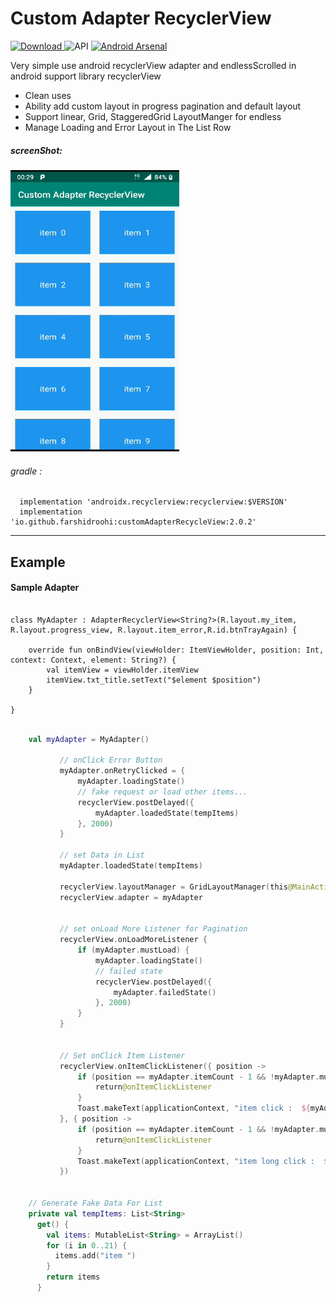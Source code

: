 # Custom Adapter RecyclerView

[ ![Download](https://api.bintray.com/packages/farshidroohi/CustomAdapterRecyclerview/CustomAdapterRecyclerview/images/download.svg?version=1.0.5) ](https://bintray.com/farshidroohi/CustomAdapterRecyclerview/CustomAdapterRecyclerview/1.0.5/link)
  ![API](https://img.shields.io/badge/API-14%2B-blue.svg?style=flat) [![Android Arsenal](https://img.shields.io/badge/Android%20Arsenal-Custom%20Adapter%20RecyclerView-blue.svg?style=flat)](https://android-arsenal.com/details/1/7759)



Very simple use android recyclerView adapter and endlessScrolled in android support library recyclerView 

- Clean uses
- Ability add custom layout in progress pagination and default layout
- Support linear, Grid, StaggeredGrid LayoutManger for endless
- Manage Loading and Error Layout in The List Row

##### screenShot: 
 
 <img src="https://raw.githubusercontent.com/FarshidRoohi/CustomAdapterRecyclerview/master/art/custom_adapter.gif" alt="screen show" width="270px" height="450px">


 ###### gradle :   
  
```Gradle  
  implementation 'androidx.recyclerview:recyclerview:$VERSION'
  implementation 'io.github.farshidroohi:customAdapterRecycleView:2.0.2'
 ```  
 <hr>
 
## Example

#### Sample Adapter 

```Kotiln

class MyAdapter : AdapterRecyclerView<String?>(R.layout.my_item, R.layout.progress_view, R.layout.item_error,R.id.btnTrayAgain) {

    override fun onBindView(viewHolder: ItemViewHolder, position: Int, context: Context, element: String?) {
        val itemView = viewHolder.itemView
        itemView.txt_title.setText("$element $position")
    }

}
```

```Kotlin

    val myAdapter = MyAdapter()

           // onClick Error Button
           myAdapter.onRetryClicked = {
               myAdapter.loadingState()
               // fake request or load other items...
               recyclerView.postDelayed({
                   myAdapter.loadedState(tempItems)
               }, 2000)
           }

           // set Data in List
           myAdapter.loadedState(tempItems)

           recyclerView.layoutManager = GridLayoutManager(this@MainActivity, 2)
           recyclerView.adapter = myAdapter


           // set onLoad More Listener for Pagination
           recyclerView.onLoadMoreListener {
               if (myAdapter.mustLoad) {
                   myAdapter.loadingState()
                   // failed state
                   recyclerView.postDelayed({
                       myAdapter.failedState()
                   }, 2000)
               }
           }


           // Set onClick Item Listener
           recyclerView.onItemClickListener({ position ->
               if (position == myAdapter.itemCount - 1 && !myAdapter.mustLoad) {
                   return@onItemClickListener
               }
               Toast.makeText(applicationContext, "item click :  ${myAdapter.getItem(position)}$position", Toast.LENGTH_SHORT).show()
           }, { position ->
               if (position == myAdapter.itemCount - 1 && !myAdapter.mustLoad) {
                   return@onItemClickListener
               }
               Toast.makeText(applicationContext, "item long click :  ${myAdapter.getItem(position)}$position", Toast.LENGTH_SHORT).show()
           })

    
    // Generate Fake Data For List
    private val tempItems: List<String>
      get() {
        val items: MutableList<String> = ArrayList()
        for (i in 0..21) {
          items.add("item ")
        }
        return items
      }
```
